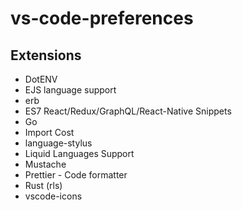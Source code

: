 # vs-code-preferences

## Extensions
- DotENV
- EJS language support
- erb
- ES7 React/Redux/GraphQL/React-Native Snippets
- Go
- Import Cost
- language-stylus
- Liquid Languages Support
- Mustache
- Prettier - Code formatter
- Rust (rls)
- vscode-icons
